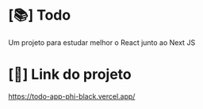 # [📚] Todo
Um projeto para estudar melhor o React junto ao Next JS

# [🔗] Link do projeto
https://todo-app-phi-black.vercel.app/
